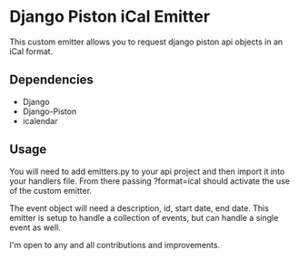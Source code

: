 # Django Piston iCal Emitter

This custom emitter allows you to request django piston api objects in an iCal format.

## Dependencies
* Django
* Django-Piston
* icalendar 

## Usage

You will need to add emitters.py to your api project and then import it into your handlers file.  From there passing ?format=ical should activate the use of the custom emitter.

The event object will need a description, id, start date, end date.  This emitter is setup to handle a collection of events, but can handle a single event as well.

I'm open to any and all contributions and improvements.
